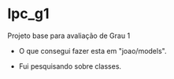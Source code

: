 # lpc_g1
Projeto base para avaliação de Grau 1



- O que consegui fazer esta em "joao/models".

- Fui pesquisando sobre classes.
